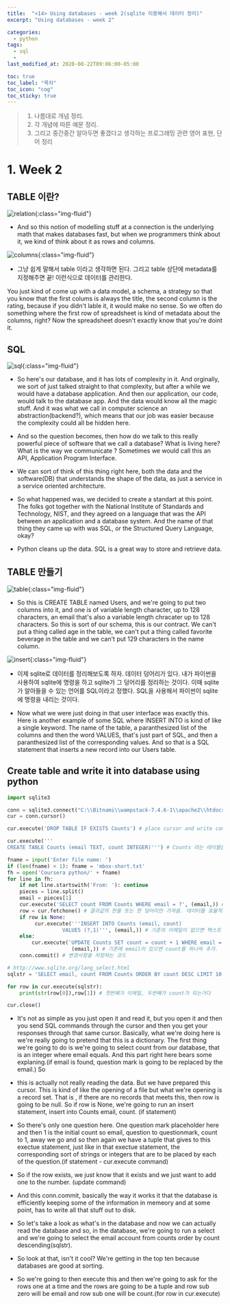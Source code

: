 ```yaml
---
title:  "<14> Using databases - week 2(sqlite 이용해서 데이터 정리)"
excerpt: "Using databases - week 2"

categories:
  - python
tags:
  - sql
  - 
last_modified_at: 2020-08-22T09:06:00-05:00

toc: true
toc_label: "목차"
toc_icon: "cog"
toc_sticky: true
---
```


> 1. 나름대로 개념 정리.  
> 2. 각 개념에 따른 예문 정리.  
> 3. 그리고 중간중간 알아두면 좋겠다고 생각하는 프로그래밍 관련 영어 표현, 단어 정리


# 1. Week 2

## TABLE 이란?

![relation](https://yeonghunko.github.io/assets/img/coursera-python/relation.png){:class="img-fluid"}

- And so this notion of modelling stuff at a connection is the underlying math that makes databases fast, but when we programmers think about it, we kind of think about it as rows and columns.


![columns](https://yeonghunko.github.io/assets/img/coursera-python/columns.png){:class="img-fluid"}

- 그냥 쉽게 말해서 table 이라고 생각하면 된다. 그리고 table 상단에 metadata를 지정해주면 끝! 이런식으로 데이터를 관리한다.

You just kind of come up with a data model, a schema, a strategy so that you know that the first colums is always the title, the second column is the rating, because if you didn't lable it, it would make no sense. So we often do something where the first row of spreadsheet is kind of metadata about the columns, right? Now the spreadsheet doesn't exactly know that you're doint it.

## SQL

![sql](https://yeonghunko.github.io/assets/img/coursera-python/sql.png){:class="img-fluid"}

- So here's our database, and it has lots of complexity in it. And orginally, we sort of just talked straight to that complexity, but after a while we would have a database application. And then our application, our code, would talk to the database app. And the data would know all the magic stuff. And it was what we call in computer science an abstraction(backend?), which means that our job was easier because the complexity could all be hidden here. 
- And so the question becomes, then how do we talk to this really powerful piece of software that we call a database? What is living here? What is the way we communicate ? Sometimes we would call this an API, Application Program Interface. 
- We can sort of think of this thing right here, both the data and the software(DB) that understands the shape of the data, as just a service in a service oriented architecture. 

- So what happened was, we decided to create a standart at this point. The folks got together with the National Institute of Standards and Technology, NIST, and they agreed on a language that was the API between an application and a database system. And the name of that thing they came up with was SQL, or the Structured Query Language, okay? 

- Python cleans up the data. SQL is a great way to store and retrieve data.

## TABLE 만들기

![table](https://yeonghunko.github.io/assets/img/coursera-python/table.png){:class="img-fluid"}

- So this is CREATE TABLE named Users, and we're going to put two columns into it, and one is of variable length character, up to 128 characters, an email that's also a variable length chracater up to 128 characters. So this is sort of our schema, this is our contract. We can't put a thing called age in the table, we can't put a thing called favorite beverage in the table and we can't put 129 characters in the name column.



![insert](https://yeonghunko.github.io/assets/img/coursera-python/insert.png){:class="img-fluid"}

- 이제 sqlite로 데이터를 정리해보도록 하자. 데이터 덩어리가 있다. 내가 파이썬을 사용하여 sqlite에 명령을 하고 sqlite가 그 덩어리를 정리하는 것이다. 이때 sqlite가 알아들을 수 있는 언어를 SQL이라고 정했다. SQL을 사용해서 파이썬이 sqlite에 명령을 내리는 것이다.

- Now what we were just doing in that user interface was exactly this. Here is another example of some SQL where INSERT INTO is kind of like a  single keyword. The name of the table, a paranthesized list of the columns and then the word VALUES, that's just part of SQL, and then a paranthesized list of the corresponding values. And so that is a SQL statement that inserts a new record into our Users table. 


## Create table and write it into database using python

```python
import sqlite3

conn = sqlite3.connect("C:\\Bitnami\\wampstack-7.4.6-1\\apache2\\htdocs\\emaildb.sqlite") # Mention the full path to where SQLite is located.
cur = conn.cursor()

cur.execute('DROP TABLE IF EXISTS Counts') # place cursor and write commands as if you are in the SQLite.

cur.execute('''
CREATE TABLE Counts (email TEXT, count INTEGER)''') # Counts 라는 테이블을 만들고 meta data를 email, count로 한다음 각각의 값을 text, integer로 지정했다.

fname = input('Enter file name: ')
if (len(fname) < 1): fname = 'mbox-short.txt'
fh = open('Coursera python/' + fname)
for line in fh:
    if not line.startswith('From: '): continue
    pieces = line.split()
    email = pieces[1]
    cur.execute('SELECT count FROM Counts WHERE email = ?', (email,)) # 커서를 counts 테이블에 email에 둔다. 
    row = cur.fetchone() # 결과값의 한줄 또는 한 덩어리만 가져옴. 데이터를 효율적으로 관리 수정 가능.
    if row is None:
         cur.execute('''INSERT INTO Counts (email, count)
                  VALUES (?,1)''', (email,)) # 기존의 이메일이 없으면 텍스트 파일에서 찾은 이메일을 email 란에다가 새로 추가하고 count 를 한다.
    else:
        cur.execute('UPDATE Counts SET count = count + 1 WHERE email = ?', 
                     (email,)) # 기존에 email이 있으면 count를 하나씩 추가.
    conn.commit() # 변경사항을 저장하는 코드

# http://www.sqlite.org/lang_select.html
sqlstr = 'SELECT email, count FROM Counts ORDER BY count DESC LIMIT 10' # count 순으로 했을때 top 10을 뽑는거다.

for row in cur.execute(sqlstr):
    print(str(row[0]),row[1]) # 첫번째가 이메일, 두번째가 count가 되는거다

cur.close()

```

- It's not as simple as you just open it and read it, but you open it and then you send SQL commands through the cursor and then you get your responses through that same cursor. Basically, what we're doing here is we're really going to pretend that this is a dictionary. The first thing we're going to do is we're going to select count from our database, that is an integer where email equals. And this part right here bears some explaning.(if email is found, question mark is going to be replaced by the email.) So 

- this is actually not really reading the data.  But we have prepared this cursor. This is kind of like the opening of a file but what we're opening is a record set. That is , if there are no records that meets this, then row is going to be null. So if row is None, we're going to run an insert statement, insert into Counts email, count. (if statement)
	 
- So there's only one question here. One question mark placeholder here and then 1 is the initial count so email, question to questionmark, count to 1, away we go and so then again we have a tuple that gives to this exectue statement, just like in that exectue statement, the corresponding sort of strings or integers that are to be placed by each of the question.(if statement - cur.execute command)

- So if the row exists, we just know that it exists and we just want to add one to the number. (update command)
	
- And this conn.commit, basically the way it works it that the database is efficiently keeping some of the information in memeory and at some point, has to write all that stuff out to disk.

- So let's take a look as what's in the database and now we can actually read the database and so, in the database, we're going to run a select and we're going to select the email account from counts order by count descending(sqlstr). 

- So look at that, isn't it cool? We're getting in the top ten because databases are good at sorting.

- So we're going to then execute this and then we're going to ask for the rows one at a time and the rows are going to be a tuple and row sub zero will be email and row sub one will be count.(for row in cur.execute)





